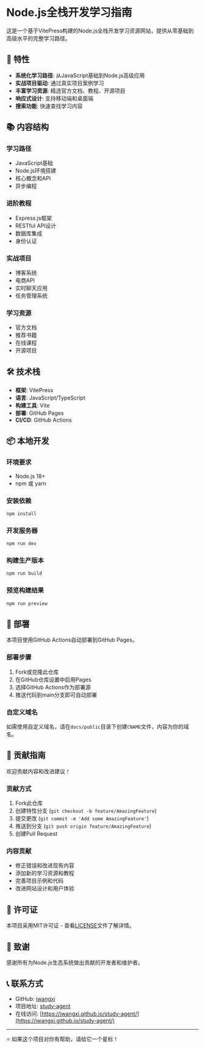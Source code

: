 # Node.js全栈开发学习指南

这是一个基于VitePress构建的Node.js全栈开发学习资源网站，提供从零基础到高级水平的完整学习路径。

## 🚀 特性

- **系统化学习路径**: 从JavaScript基础到Node.js高级应用
- **实战项目驱动**: 通过真实项目案例学习
- **丰富学习资源**: 精选官方文档、教程、开源项目
- **响应式设计**: 支持移动端和桌面端
- **搜索功能**: 快速查找学习内容

## 📚 内容结构

### 学习路径
- JavaScript基础
- Node.js环境搭建
- 核心概念和API
- 异步编程

### 进阶教程
- Express.js框架
- RESTful API设计
- 数据库集成
- 身份认证

### 实战项目
- 博客系统
- 电商API
- 实时聊天应用
- 任务管理系统

### 学习资源
- 官方文档
- 推荐书籍
- 在线课程
- 开源项目

## 🛠️ 技术栈

- **框架**: VitePress
- **语言**: JavaScript/TypeScript
- **构建工具**: Vite
- **部署**: GitHub Pages
- **CI/CD**: GitHub Actions

## 📦 本地开发

### 环境要求

- Node.js 18+
- npm 或 yarn

### 安装依赖

```bash
npm install
```

### 开发服务器

```bash
npm run dev
```

### 构建生产版本

```bash
npm run build
```

### 预览构建结果

```bash
npm run preview
```

## 🚀 部署

本项目使用GitHub Actions自动部署到GitHub Pages。

### 部署步骤

1. Fork或克隆此仓库
2. 在GitHub仓库设置中启用Pages
3. 选择GitHub Actions作为部署源
4. 推送代码到main分支即可自动部署

### 自定义域名

如需使用自定义域名，请在`docs/public`目录下创建`CNAME`文件，内容为你的域名。

## 📝 贡献指南

欢迎贡献内容和改进建议！

### 贡献方式

1. Fork此仓库
2. 创建特性分支 (`git checkout -b feature/AmazingFeature`)
3. 提交更改 (`git commit -m 'Add some AmazingFeature'`)
4. 推送到分支 (`git push origin feature/AmazingFeature`)
5. 创建Pull Request

### 内容贡献

- 修正错误和改进现有内容
- 添加新的学习资源和教程
- 完善项目示例和代码
- 改进网站设计和用户体验

## 📄 许可证

本项目采用MIT许可证 - 查看[LICENSE](LICENSE)文件了解详情。

## 🙏 致谢

感谢所有为Node.js生态系统做出贡献的开发者和维护者。

## 📞 联系方式

- GitHub: [iwangxi](https://github.com/iwangxi)
- 项目地址: [study-agent](https://github.com/iwangxi/study-agent)
- 在线访问: [https://iwangxi.github.io/study-agent/](https://iwangxi.github.io/study-agent/)

---

⭐ 如果这个项目对你有帮助，请给它一个星标！
